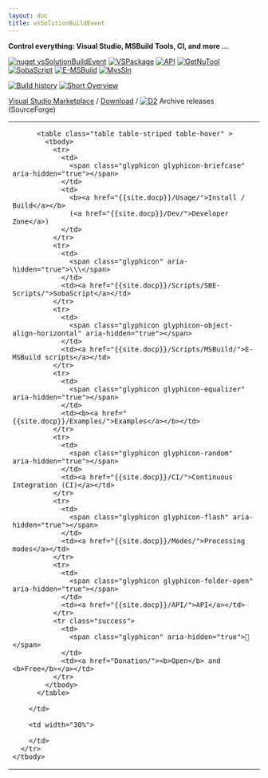 ```yaml
---
layout: doc
title: vsSolutionBuildEvent
---
```


**Control everything: Visual Studio, MSBuild Tools, CI, and more …**

[![nuget vsSolutionBuildEvent](https://img.shields.io/nuget/v/vsSolutionBuildEvent.svg)](https://www.nuget.org/packages/vsSolutionBuildEvent/)
[![VSPackage](/etc/badges/VSPackage.svg)](/Changelist/#vsix)
[![API](/etc/badges/API.svg)](/Changelist/#api)
[![GetNuTool](https://img.shields.io/badge/🧩-GetNuTool-93C10B.svg)](https://github.com/3F/GetNuTool)
[![SobaScript](https://img.shields.io/badge/🧩-SobaScript-8E5733.svg)](https://github.com/3F/SobaScript)
[![E-MSBuild](https://img.shields.io/badge/🧩-E--MSBuild-C8597A.svg)](https://github.com/3F/E-MSBuild)
[![MvsSln](https://img.shields.io/badge/🧩-MvsSln-865FC5)](https://github.com/3F/MvsSln)

[![Build history](https://buildstats.info/appveyor/chart/3Fs/vssolutionbuildevent?buildCount=30&showStats=true)](https://ci.appveyor.com/project/3Fs/vssolutionbuildevent/history)
[![Short Overview](/doc/Resources/examples/overview-youtube.png)](https://youtu.be/FX5GiMX0ulI) 

<span class="glyphicon glyphicon-gift" aria-hidden="true"></span>  [Visual Studio Marketplace](https://visualstudiogallery.msdn.microsoft.com/0d1dbfd7-ed8a-40af-ae39-281bfeca2334) / 
<span class="glyphicon glyphicon-floppy-disk" aria-hidden="true"></span> [Download](/Downloads/) / [![D2](https://img.shields.io/sourceforge/dt/vssbe.svg)](https://sourceforge.net/projects/vssbe/) Archive releases (SourceForge)

<div class="home">
  
  <table class="table">
    <tbody>
      <tr>
        <td>
          
          <table class="table table-striped table-hover" >
            <tbody>
              <tr>
                <td>
                  <span class="glyphicon glyphicon-briefcase" aria-hidden="true"></span>
                </td>
                <td>
                  <b><a href="{{site.docp}}/Usage/">Install / Build</a></b>
                  (<a href="{{site.docp}}/Dev/">Developer Zone</a>)
                </td>
              </tr>
              <tr>
                <td>
                  <span class="glyphicon" aria-hidden="true">\\\</span>
                </td>
                <td><a href="{{site.docp}}/Scripts/SBE-Scripts/">SobaScript</a></td>
              </tr>
              <tr>
                <td>
                  <span class="glyphicon glyphicon-object-align-horizontal" aria-hidden="true"></span>
                </td>
                <td><a href="{{site.docp}}/Scripts/MSBuild/">E-MSBuild scripts</a></td>
              </tr>
              <tr>
                <td>
                  <span class="glyphicon glyphicon-equalizer" aria-hidden="true"></span>
                </td>
                <td><b><a href="{{site.docp}}/Examples/">Examples</a></b></td>
              </tr>
              <tr>
                <td>
                  <span class="glyphicon glyphicon-random" aria-hidden="true"></span>
                </td>
                <td><a href="{{site.docp}}/CI/">Continuous Integration (CI)</a></td>
              </tr>
              <tr>
                <td>
                  <span class="glyphicon glyphicon-flash" aria-hidden="true"></span>
                </td>
                <td><a href="{{site.docp}}/Modes/">Processing modes</a></td>
              </tr>
              <tr>
                <td>
                  <span class="glyphicon glyphicon-folder-open" aria-hidden="true"></span>
                </td>
                <td><a href="{{site.docp}}/API/">API</a></td>
              </tr>
              <tr class="success">
                <td>
                  <span class="glyphicon" aria-hidden="true">🍰</span>
                </td>
                <td><a href="Donation/"><b>Open</b> and <b>Free</b></a></td>
              </tr>
            </tbody>
          </table>          
          
        </td>

        <td width="30%">
        
        </td>
      </tr>
    </tbody>
  </table>
  
</div>


